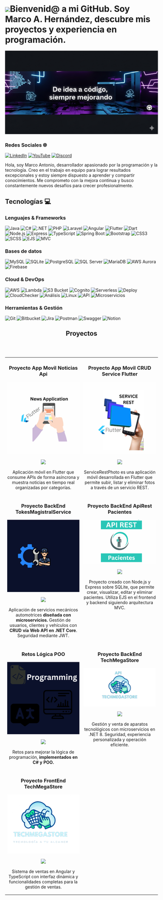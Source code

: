 # <img src="https://media1.giphy.com/media/v1.Y2lkPTc5MGI3NjExcDVuNmxhYzh2MXM0c3F5OWNxNm5tOWJpNGVja2Zka3pmdmd2NTRtZyZlcD12MV9pbnRlcm5hbF9naWZfYnlfaWQmY3Q9cw/5eLDrEaRGHegx2FeF2/giphy.gif" width="150"/>Bienvenid@ a mi GitHub. Soy Marco A. Hernández, descubre mis proyectos y experiencia en programación.
![Banner de marcoDev](banner-codeDm.png)
<!-- # <img src="https://media.giphy.com/media/lGhBlBMIN2XsEteTN3/giphy.gif" width="150"/>Bienvenid@ a mi GitHub. Soy Marco A. Hernández, descubre mis proyectos y experiencia en programación.
![Banner de marcoDev](banner-codeDm.png) -->
### Redes Sociales 🌐
[![LinkedIn](https://img.shields.io/badge/LinkedIn-%230077B5.svg?style=for-the-badge&logo=linkedin&logoColor=white)](https://www.linkedin.com/in/marco-antonio-santiago-hernandez-636180265/)
[![YouTube](https://img.shields.io/badge/YouTube-%23FF0000.svg?style=for-the-badge&logo=youtube&logoColor=white)](https://www.youtube.com/)
[![Discord](https://img.shields.io/badge/Discord-%235865F2.svg?style=for-the-badge&logo=discord&logoColor=white)](https://discord.com/)

Hola, soy Marco Antonio, desarrollador apasionado por la programación y la tecnología. Creo en el trabajo en equipo para lograr resultados excepcionales y estoy siempre dispuesto a aprender y compartir conocimientos. Me comprometo con la mejora continua y busco constantemente nuevos desafíos para crecer profesionalmente.



## Tecnologías 💻

### Lenguajes & Frameworks
![Java](https://img.shields.io/badge/java-%23ED8B00.svg?style=for-the-badge&logo=openjdk&logoColor=white)
![C#](https://img.shields.io/badge/C%23-%23239120.svg?style=for-the-badge&logo=c-sharp&logoColor=white)
![.NET](https://img.shields.io/badge/.NET-%230078D7.svg?style=for-the-badge&logo=.net&logoColor=white)
![PHP](https://img.shields.io/badge/php-%23777BB4.svg?style=for-the-badge&logo=php&logoColor=white)
![Laravel](https://img.shields.io/badge/laravel-%23FF2D20.svg?style=for-the-badge&logo=laravel&logoColor=white)
![Angular](https://img.shields.io/badge/angular-%23DD0031.svg?style=for-the-badge&logo=angular&logoColor=white)
![Flutter](https://img.shields.io/badge/flutter-%2302569B.svg?style=for-the-badge&logo=flutter&logoColor=white)
![Dart](https://img.shields.io/badge/dart-%230175C2.svg?style=for-the-badge&logo=dart&logoColor=white)
![Node.js](https://img.shields.io/badge/node.js-%23339933.svg?style=for-the-badge&logo=node.js&logoColor=white)
![Express](https://img.shields.io/badge/express-%23404d59.svg?style=for-the-badge)
![TypeScript](https://img.shields.io/badge/typescript-%23007ACC.svg?style=for-the-badge&logo=typescript&logoColor=white)
![Spring Boot](https://img.shields.io/badge/springboot-%236DB33F.svg?style=for-the-badge&logo=spring&logoColor=white)
![Bootstrap](https://img.shields.io/badge/bootstrap-%23563D7C.svg?style=for-the-badge&logo=bootstrap&logoColor=white)
![CSS3](https://img.shields.io/badge/css3-%231572B6.svg?style=for-the-badge&logo=css3&logoColor=white)
![SCSS](https://img.shields.io/badge/sass-%23CC6699.svg?style=for-the-badge&logo=sass&logoColor=white)
![EJS](https://img.shields.io/badge/EJS-%23A91E50.svg?style=for-the-badge)
![MVC](https://img.shields.io/badge/MVC-%23FF8800.svg?style=for-the-badge)

### Bases de datos
![MySQL](https://img.shields.io/badge/mysql-%2300f.svg?style=for-the-badge&logo=mysql&logoColor=white)
![SQLite](https://img.shields.io/badge/sqlite-%23007A8A.svg?style=for-the-badge&logo=sqlite&logoColor=white)
![PostgreSQL](https://img.shields.io/badge/postgresql-%23336791.svg?style=for-the-badge&logo=postgresql&logoColor=white)
![SQL Server](https://img.shields.io/badge/SQLServer-%238C1D40.svg?style=for-the-badge&logo=microsoftsqlserver&logoColor=white)
![MariaDB](https://img.shields.io/badge/mariadb-%234479A1.svg?style=for-the-badge&logo=mariadb&logoColor=white)
![AWS Aurora](https://img.shields.io/badge/AWS_Aurora-%23FF9900.svg?style=for-the-badge)
![Firebase](https://img.shields.io/badge/firebase-%23FFCA28.svg?style=for-the-badge&logo=firebase&logoColor=black)

### Cloud & DevOps
![AWS](https://img.shields.io/badge/AWS-%23FF9900.svg?style=for-the-badge&logo=amazon-aws&logoColor=white)
![Lambda](https://img.shields.io/badge/AWS_Lambda-%234000B5.svg?style=for-the-badge&logo=aws-lambda&logoColor=white)
![S3 Bucket](https://img.shields.io/badge/AWS_S3-%232E7D32.svg?style=for-the-badge)
![Cognito](https://img.shields.io/badge/AWS_Cognito-%2300BFFF.svg?style=for-the-badge)
![Serverless](https://img.shields.io/badge/Serverless-%23F0DB4F.svg?style=for-the-badge)
![Deploy](https://img.shields.io/badge/Deploy-%2333AAFF.svg?style=for-the-badge)
![CloudChecker](https://img.shields.io/badge/CloudChecker-%23FF8800.svg?style=for-the-badge)
![Análisis](https://img.shields.io/badge/Análisis-%23E91E63.svg?style=for-the-badge)
![Linux](https://img.shields.io/badge/Linux-%23000000.svg?style=for-the-badge&logo=linux&logoColor=white)
![API](https://img.shields.io/badge/API-%23007ACC.svg?style=for-the-badge)
![Microservicios](https://img.shields.io/badge/Microservicios-%23FF8800.svg?style=for-the-badge)

### Herramientas & Gestión
![Git](https://img.shields.io/badge/git-%23F05033.svg?style=for-the-badge&logo=git&logoColor=white)
![Bitbucket](https://img.shields.io/badge/Bitbucket-%23001F53.svg?style=for-the-badge&logo=bitbucket&logoColor=white)
![Jira](https://img.shields.io/badge/jira-%23007ACC.svg?style=for-the-badge&logo=jira&logoColor=white)
![Postman](https://img.shields.io/badge/postman-%23FF6C37.svg?style=for-the-badge&logo=postman&logoColor=white)
![Swagger](https://img.shields.io/badge/swagger-%23EDEDED.svg?style=for-the-badge&logo=swagger&logoColor=85EA2D)
![Notion](https://img.shields.io/badge/Notion-%23000000.svg?style=for-the-badge&logo=notion&logoColor=white)


<h2 align="center">Proyectos</h2>
<br><br>

<table width="100%">
  <!-- Fila 0 -->
<!-- Fila Flutter -->
<tr>
  <td width="50%" valign="top" align="center">
    <h3>Proyecto App Movil Noticias Api</h3>
    <a href="flutter-news.png" target="_blank">
      <img src="flutter-news.png" width="100%" alt="Proyecto App Movil Flutter">
    </a>
    <p>
      <a href="https://github.com/MarcoAntonioSantiagoHz/appNewsFlutter/tree/master" target="_blank">
        <img src="https://img.shields.io/badge/CÓDIGO-ff9?style=for-the-badge&logo=github&logoColor=black">
      </a>
    </p>
    <p>
      Aplicación móvil en Flutter que consume APIs de forma asíncrona y muestra noticias en tiempo real organizadas por categorías.
    </p>
  </td>

  <td width="50%" valign="top" align="center">
    <h3>Proyecto App Movil CRUD Service Flutter</h3>
    <a href="flutter.png" target="_blank">
      <img src="flutter.png" width="100%" alt="Proyecto App Movil Flutter">
    </a>
    <p>
      <a href="https://github.com/MarcoAntonioSantiagoHz/ServiceRestPhoto" target="_blank">
        <img src="https://img.shields.io/badge/CÓDIGO-ff9?style=for-the-badge&logo=github&logoColor=black">
      </a>
    </p>
    <p>
      ServiceRestPhoto es una aplicación móvil desarrollada en Flutter que permite subir, listar y eliminar fotos a través de un servicio REST.
    </p>
  </td>
</tr>


  <!-- Fila 2 -->
  <tr>
    <td width="50%" valign="top" align="center">
      <h3>Proyecto BackEnd TokesMagistralService</h3>
      <a href="toks.png" target="_blank">
        <img src="toks.png" width="100%" alt="Proyecto BackEnd TokesMagistralService">
      </a>
      <p>
        <a href="https://github.com/MarcoAntonioSantiagoHz/BackMechanicalServiceTMS-" target="_blank">
          <img src="https://img.shields.io/badge/CÓDIGO-ff9?style=for-the-badge&logo=github&logoColor=black">
        </a>
      </p>
      <p>
        Aplicación de servicios mecánicos automotrices <strong>diseñada con microservicios.</strong> Gestión de usuarios, clientes y vehículos con <strong>CRUD vía Web API en .NET Core</strong>. Seguridad mediante JWT.
      </p>
    </td>
    <td width="50%" valign="top" align="center">
      <h3>Proyecto BackEnd ApiRest Pacientes</h3>
      <a href="apiNode.png" target="_blank">
        <img src="apiNode.png" width="100%" alt="Proyecto BackEnd ApiRest">
      </a>
      <p>
        <a href="https://github.com/MarcoAntonioSantiagoHz/API-Rest-Patient" target="_blank">
          <img src="https://img.shields.io/badge/CÓDIGO-ff9?style=for-the-badge&logo=github&logoColor=black">
        </a>
      </p>
      <p>
        Proyecto creado con Node.js y Express sobre SQLite, que permite crear, visualizar, editar y eliminar pacientes. Utiliza EJS en el frontend y backend siguiendo arquitectura MVC.
      </p>
    </td>
  </tr>

  <!-- Fila 3 -->
  <tr>
    <td width="50%" valign="top" align="center">
      <h3>Retos Lógica POO</h3>
      <a href="poo.png" target="_blank">
        <img src="poo.png" width="100%" alt="Retos Lógica POO">
      </a>
      <p>
        <a href="https://github.com/MarcoAntonioSantiagoHz/Retos-POO-CSharp-Logica" target="_blank">
          <img src="https://img.shields.io/badge/CÓDIGO-80ffaa?style=for-the-badge&logo=github&logoColor=black">
        </a>
      </p>
      <p>
        Retos para mejorar la lógica de programación, <strong>implementados en C# y POO.</strong>
      </p>
    </td>
    <td width="50%" valign="top" align="center">
      <h3>Proyecto BackEnd TechMegaStore</h3>
      <a href="api-tech.png" target="_blank">
        <img src="api-tech.png" width="100%" alt="Proyecto BackEnd TechMegaStore">
      </a>
      <p>
        <a href="https://github.com/MarcoAntonioSantiagoHz/BackEndTechMegastore" target="_blank">
          <img src="https://img.shields.io/badge/CÓDIGO-ff9?style=for-the-badge&logo=github&logoColor=black">
        </a>
      </p>
      <p>
        Gestión y venta de aparatos tecnológicos con microservicios en .NET 8. Seguridad, experiencia personalizada y operación eficiente.
      </p>
    </td>
  </tr>

  <!-- Fila 4 -->
  <tr>
    <td width="50%" valign="top" align="center">
      <h3>Proyecto FrontEnd TechMegaStore</h3>
      <a href="front-tech.png" target="_blank">
        <img src="front-tech.png" width="100%" alt="Proyecto FrontEnd TechMegaStore">
      </a>
      <p>
        <a href="https://github.com/MarcoAntonioSantiagoHz/FrontEndTechMegastore" target="_blank">
          <img src="https://img.shields.io/badge/C%C3%93DIGO-80ffaa?style=for-the-badge&logo=github&logoColor=black">
        </a>
      </p>
      <p>
        Sistema de ventas en Angular y TypeScript con interfaz dinámica y funcionalidades completas para la gestión de ventas.
      </p>
    </td>
    <td width="50%" valign="top" align="center">&nbsp;</td>
  </tr>
</table>


